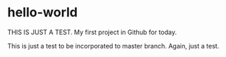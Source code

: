 # hello-world

THIS IS JUST A TEST.
My first project in Github for today.

This is just a test to be incorporated to master branch.
Again, just a test. 
